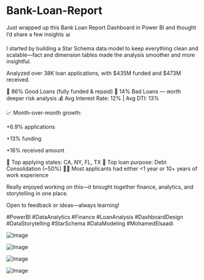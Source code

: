 # Bank-Loan-Report

Just wrapped up this Bank Loan Report Dashboard in Power BI and thought I’d share a few insights 📊

I started by building a Star Schema data model to keep everything clean and scalable—fact and dimension tables made the analysis smoother and more insightful.

Analyzed over 38K loan applications, with $435M funded and $473M received.

🔹 86% Good Loans (fully funded & repaid)
🔸 14% Bad Loans — worth deeper risk analysis
💰 Avg Interest Rate: 12% | Avg DTI: 13%

📈 Month-over-month growth:

+6.9% applications

+13% funding

+16% received amount

📍 Top applying states: CA, NY, FL, TX
🔁 Top loan purpose: Debt Consolidation (~50%)
👨‍💼 Most applicants had either <1 year or 10+ years of work experience

Really enjoyed working on this—it brought together finance, analytics, and storytelling in one place.

Open to feedback or ideas—always learning!

#PowerBI #DataAnalytics #Finance #LoanAnalysis #DashboardDesign #DataStorytelling #StarSchema #DataModeling #MohamedElsaadi

![Image](https://github.com/user-attachments/assets/5c4eb96e-3fba-4398-b6ba-3354da4e8df8)

![Image](https://github.com/user-attachments/assets/dda7b331-dfeb-4627-a484-b613e9c69bed)

![Image](https://github.com/user-attachments/assets/f90cb9b5-8b68-413c-9ad8-036ef421f17f)

![Image](https://github.com/user-attachments/assets/4d979bc9-592c-4eeb-95fc-429d93bfbfe6)
